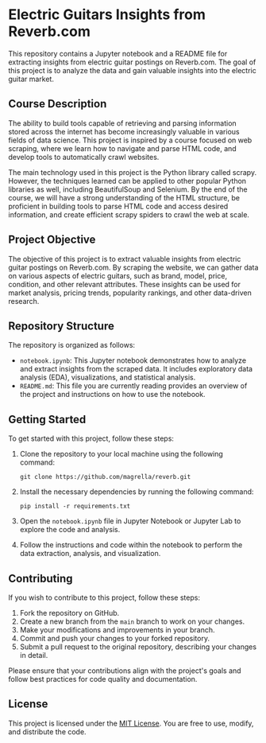 # Electric Guitars Insights from Reverb.com

This repository contains a Jupyter notebook and a README file for extracting insights from electric guitar postings on Reverb.com. The goal of this project is to analyze the data and gain valuable insights into the electric guitar market.

## Course Description

The ability to build tools capable of retrieving and parsing information stored across the internet has become increasingly valuable in various fields of data science. This project is inspired by a course focused on web scraping, where we learn how to navigate and parse HTML code, and develop tools to automatically crawl websites.

The main technology used in this project is the Python library called scrapy. However, the techniques learned can be applied to other popular Python libraries as well, including BeautifulSoup and Selenium. By the end of the course, we will have a strong understanding of the HTML structure, be proficient in building tools to parse HTML code and access desired information, and create efficient scrapy spiders to crawl the web at scale.

## Project Objective

The objective of this project is to extract valuable insights from electric guitar postings on Reverb.com. By scraping the website, we can gather data on various aspects of electric guitars, such as brand, model, price, condition, and other relevant attributes. These insights can be used for market analysis, pricing trends, popularity rankings, and other data-driven research.

## Repository Structure

The repository is organized as follows:

- `notebook.ipynb`: This Jupyter notebook demonstrates how to analyze and extract insights from the scraped data. It includes exploratory data analysis (EDA), visualizations, and statistical analysis.
- `README.md`: This file you are currently reading provides an overview of the project and instructions on how to use the notebook.

## Getting Started

To get started with this project, follow these steps:

1. Clone the repository to your local machine using the following command:

   ```
   git clone https://github.com/magrella/reverb.git
   ```

2. Install the necessary dependencies by running the following command:

   ```
   pip install -r requirements.txt
   ```

3. Open the `notebook.ipynb` file in Jupyter Notebook or Jupyter Lab to explore the code and analysis.

4. Follow the instructions and code within the notebook to perform the data extraction, analysis, and visualization.

## Contributing

If you wish to contribute to this project, follow these steps:

1. Fork the repository on GitHub.
2. Create a new branch from the `main` branch to work on your changes.
3. Make your modifications and improvements in your branch.
4. Commit and push your changes to your forked repository.
5. Submit a pull request to the original repository, describing your changes in detail.

Please ensure that your contributions align with the project's goals and follow best practices for code quality and documentation.

## License

This project is licensed under the [MIT License](LICENSE). You are free to use, modify, and distribute the code.
